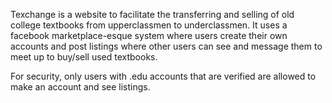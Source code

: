 Texchange is a website to facilitate the transferring and selling of old college textbooks from upperclassmen to underclassmen. It uses a facebook marketplace-esque system where users create their own accounts and post listings where other users can see and message them to meet up to buy/sell used textbooks. 

For security, only users with .edu accounts that are verified are allowed to make an account and see listings.
